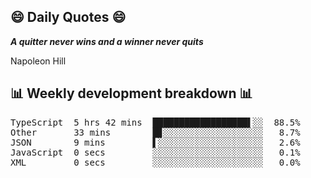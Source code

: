 ## 😄 Daily Quotes 😄

_**A quitter never wins and a winner never quits**_

Napoleon Hill



## 📊 Weekly development breakdown 📊

<pre>TypeScript  5 hrs 42 mins  ██████████████████▌░░  88.5%
Other       33 mins        █▊░░░░░░░░░░░░░░░░░░░   8.7%
JSON        9 mins         ▌░░░░░░░░░░░░░░░░░░░░   2.6%
JavaScript  0 secs         ░░░░░░░░░░░░░░░░░░░░░   0.1%
XML         0 secs         ░░░░░░░░░░░░░░░░░░░░░   0.0%</pre>